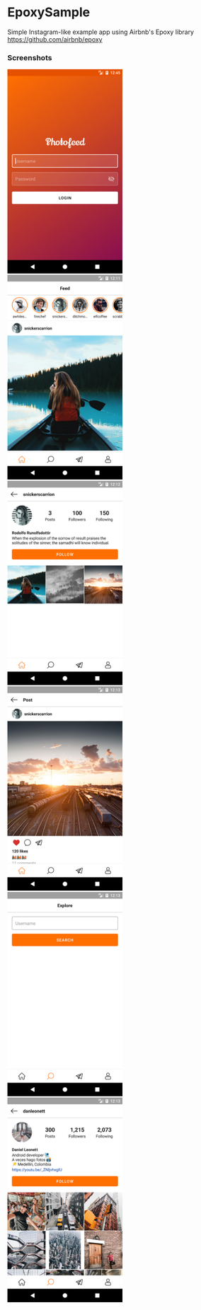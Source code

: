# EpoxySample
Simple Instagram-like example app using Airbnb's Epoxy library 
https://github.com/airbnb/epoxy

### Screenshots
<img src="screenshots/login.png" width=260 /> <img src="screenshots/feed.png" width=260 /> <img src="screenshots/profile.png" width=260 />
<img src="screenshots/post-like.png" width=260 /> <img src="screenshots/explore.png" width=260 /> <img src="screenshots/real-profile.png" width=260 />
